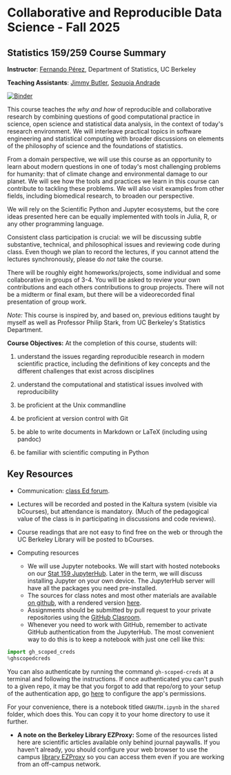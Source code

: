 # Collaborative and Reproducible Data Science - Fall 2025
## Statistics 159/259 Course Summary

**Instructor**: [Fernando Pérez](https://statistics.berkeley.edu/people/fernando-perez), Department of Statistics, UC Berkeley

**Teaching Assistants**: [Jimmy Butler](https://statistics.berkeley.edu/people/james-butler), [Sequoia Andrade](https://statistics.berkeley.edu/people/sequoia-rose-andrade)

[![Binder](https://mybinder.org/badge_logo.svg)](https://mybinder.org/v2/gh/UCB-stat-159-f25/site/HEAD)

This course teaches _the why and how_ of reproducible and collaborative research by combining questions of good computational practice in science, open science and statistical data analysis, in the context of today's research environment.  We will interleave practical topics in software engineering and statistical computing with broader discussions on elements of the
philosophy of science and the foundations of statistics.

From a domain perspective, we will use this course as an opportunity to learn about modern questions in one of today's most challenging problems for humanity: that of climate change and environmental damage to our planet. We will see how the tools and practices we learn in this course can contribute to tackling these problems.  We will also visit examples from other fields, including biomedical research, to broaden our perspective.

We will rely on the Scientific Python and Jupyter ecosystems, but the core ideas presented here can be equally implemented with tools in Julia, R, or any other programming language.

Consistent class participation is crucial: we will be discussing subtle substantive, technical, and philosophical issues and reviewing code during class. Even though we plan to record the lectures, if you cannot attend the lectures synchronously, please do *not* take the course.

There will be roughly eight homeworks/projects, some individual and some collaborative in groups of 3-4.
You will be asked to review your own contributions and each others contributions
to group projects.
There will not be a midterm or final exam, but there will be a videorecorded
final presentation of group work.

_Note:_ This course is inspired by, and based on, previous editions taught by myself as well as Professor Philip Stark, from UC Berkeley's Statistics Department.

**Course Objectives:** At the completion of this course, students will:

1.  understand the issues regarding reproducible research in modern
    scientific practice, including the definitions of key concepts and
    the different challenges that exist across disciplines

2.  understand the computational and statistical issues involved with
    reproducibility

3.  be proficient at the Unix commandline

4.  be proficient at version control with Git

5.  be able to write documents in Markdown or LaTeX (including using
    pandoc)

6.  be familiar with scientific computing in Python




## Key Resources

+ Communication: [class Ed forum](https://edstem.org/us/courses/35870/discussion).

+ Lectures will be recorded and posted in the Kaltura system (visible via bCourses), but attendance is mandatory. (Much of the pedagogical value of the class is in participating in discussions and code reviews).

+ Course readings that are not easy to find free on the web or through the UC Berkeley Library will be posted to bCourses.

+ Computing resources
    - We will use Jupyter notebooks. We will start with hosted notebooks on our [Stat 159 JupyterHub](https://stat159.datahub.berkeley.edu). Later in the term, we will discuss installing Jupyter on your own device. The JupyterHub server will have all the packages you need pre-installed.
    - The sources for class notes and most other materials are available [on github](https://github.com/UCB-stat-159-s23/site), with a rendered version [here](https://ucb-stat-159-s23.github.io/site).
    - Assignments should be submitted by pull request to your private repositories using the [GitHub Clasroom](https://classroom.github.com/classrooms/106109551-ucb-stat-159-s23-classroom).
    - Whenever you need to work with GitHub, remember to activate GitHub authentication from the JupyterHub. The most convenient way to do this is to keep a notebook with just one cell like this:
    
```python
import gh_scoped_creds
%ghscopedcreds
```
    
You can also authenticate by running the command `gh-scoped-creds` at a terminal and following the instructions. If once authenticated you can't push to a given repo, it may be that you forgot to add that repo/org to your setup of the authentication app, go [here](https://github.com/apps/stat159-berkeley-datahub-access) to configure the app's permissions.

For your convenience, there is a notebook titled `GHAUTH.ipynb` in the `shared` folder, which does this. You can copy it to your home directory to use it further.

+ **A note on the Berkeley Library EZProxy:** Some of the resources listed here are scientific articles available only behind journal paywalls. If you haven't already, you should configure your web browser to use the campus [library EZProxy](https://guides.lib.berkeley.edu/ezproxy) so you can access them even if you are working from an off-campus network.